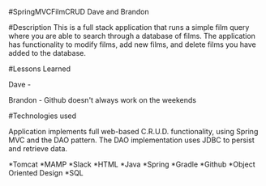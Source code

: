 #SpringMVCFilmCRUD
Dave and Brandon

#Description
This is a full stack application that runs a simple film query where you are able to search through a database of films. The application has functionality to modify films, add new films, and delete films you have added to the database.



#Lessons Learned


Dave -


Brandon - Github doesn't always work on the weekends 




#Technologies used

Application implements full web-based C.R.U.D. functionality, using Spring MVC and the DAO pattern. The DAO implementation uses JDBC to persist and retrieve data.

*Tomcat  *MAMP *Slack *HTML *Java *Spring *Gradle *Github *Object Oriented Design *SQL